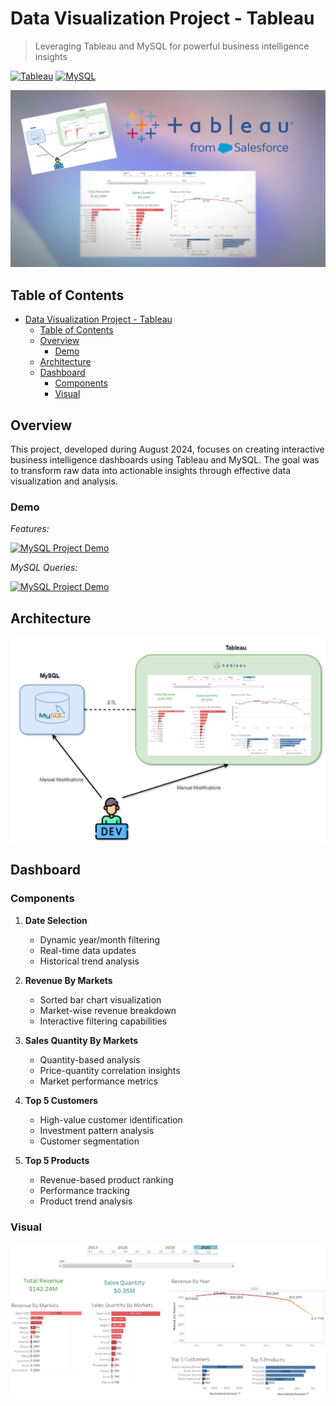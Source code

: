 # Data Visualization Project - Tableau

> Leveraging Tableau and MySQL for powerful business intelligence insights

[![Tableau](https://img.shields.io/badge/Tableau-2023.2-blue)](https://www.tableau.com/)
[![MySQL](https://img.shields.io/badge/MySQL-8.0-orange)](https://www.mysql.com/)

![Teaser](readme-material/teaser.png)

## Table of Contents
- [Data Visualization Project - Tableau](#data-visualization-project---tableau)
  - [Table of Contents](#table-of-contents)
  - [Overview](#overview)
    - [Demo](#demo)
  - [Architecture](#architecture)
  - [Dashboard](#dashboard)
    - [Components](#components)
    - [Visual](#visual)

## Overview

This project, developed during August 2024, focuses on creating interactive business intelligence dashboards using Tableau and MySQL. The goal was to transform raw data into actionable insights through effective data visualization and analysis.


### Demo

*Features:*

[![MySQL Project Demo](https://img.youtube.com/vi/PvdOdBvPqyU/maxresdefault.jpg)](https://www.youtube.com/watch?v=PvdOdBvPqyU)


*MySQL Queries:*

[![MySQL Project Demo](https://img.youtube.com/vi/4MZ1t7peEaA/maxresdefault.jpg)](https://www.youtube.com/watch?v=4MZ1t7peEaA)


## Architecture

![architecture](readme-material/A.%20Architecture.PNG)


## Dashboard

### Components

1. **Date Selection**
   - Dynamic year/month filtering
   - Real-time data updates
   - Historical trend analysis

2. **Revenue By Markets**
   - Sorted bar chart visualization
   - Market-wise revenue breakdown
   - Interactive filtering capabilities

3. **Sales Quantity By Markets**
   - Quantity-based analysis
   - Price-quantity correlation insights
   - Market performance metrics

4. **Top 5 Customers**
   - High-value customer identification
   - Investment pattern analysis
   - Customer segmentation

5. **Top 5 Products**
   - Revenue-based product ranking
   - Performance tracking
   - Product trend analysis

### Visual

![dashboard-complete](readme-material/Z.%20Dashboard-Complete.PNG)
